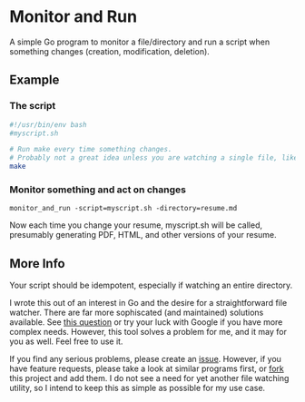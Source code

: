 # Monitor and Run

A simple Go program to monitor a file/directory and run a script when something changes (creation, modification, deletion).

## Example

### The script
```bash
#!/usr/bin/env bash
#myscript.sh

# Run make every time something changes.
# Probably not a great idea unless you are watching a single file, like your Pandoc-based resume for instance.
make
```

### Monitor something and act on changes
`monitor_and_run -script=myscript.sh -directory=resume.md`

Now each time you change your resume, myscript.sh will be called, presumably generating PDF, HTML, and other versions of your resume.

## More Info

Your script should be idempotent, especially if watching an entire directory.

I wrote this out of an interest in Go and the desire for a straightforward file watcher.
There are far more sophiscated (and maintained) solutions available.
See [this question](http://superuser.com/questions/181517/how-to-execute-a-command-whenever-a-file-changes) or try your luck with Google if you have more complex needs.
However, this tool solves a problem for me, and it may for you as well.
Feel free to use it.

If you find any serious problems, please create an [issue](https://github.com/ryan-robeson/monitor_and_run/issues).
However, if you have feature requests, please take a look at similar programs first, or [fork](https://github.com/ryan-robeson/monitor_and_run#fork-destination-box) this project and add them.
I do not see a need for yet another file watching utility, so I intend to keep this as simple as possible for my use case.

